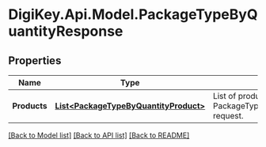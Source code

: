 # DigiKey.Api.Model.PackageTypeByQuantityResponse
## Properties

Name | Type | Description | Notes
------------ | ------------- | ------------- | -------------
**Products** | [**List&lt;PackageTypeByQuantityProduct&gt;**](PackageTypeByQuantityProduct.md) | List of products that matched the PackageTypeByQuantitySearchService request. | [optional] 

[[Back to Model list]](../README.md#documentation-for-models) [[Back to API list]](../README.md#documentation-for-api-endpoints) [[Back to README]](../README.md)

